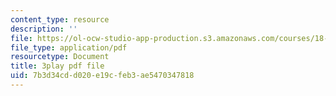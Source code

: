 ```yaml
---
content_type: resource
description: ''
file: https://ol-ocw-studio-app-production.s3.amazonaws.com/courses/18-01sc-single-variable-calculus-fall-2010/7b3d34cdd020e19cfeb3ae5470347818_9v25gg2qJYE.pdf
file_type: application/pdf
resourcetype: Document
title: 3play pdf file
uid: 7b3d34cd-d020-e19c-feb3-ae5470347818
---
```

